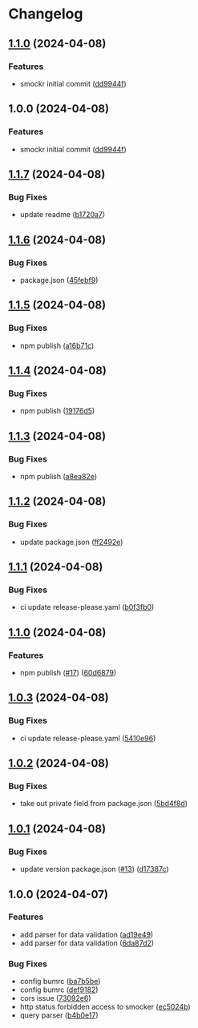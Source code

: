 # Changelog

## [1.1.0](https://github.com/kitabisa/smockr/compare/v1.0.0...v1.1.0) (2024-04-08)


### Features

* smockr initial commit ([dd9944f](https://github.com/kitabisa/smockr/commit/dd9944f1f7dc38b0a77fb1137aca47ef383c8da4))

## 1.0.0 (2024-04-08)


### Features

* smockr initial commit ([dd9944f](https://github.com/kitabisa/smockr/commit/dd9944f1f7dc38b0a77fb1137aca47ef383c8da4))

## [1.1.7](https://github.com/kitabisa/smockr/compare/v1.1.6...v1.1.7) (2024-04-08)


### Bug Fixes

* update readme ([b1720a7](https://github.com/kitabisa/smockr/commit/b1720a76132f9bb114af283cf652bb587bd9500f))

## [1.1.6](https://github.com/kitabisa/smockr/compare/v1.1.5...v1.1.6) (2024-04-08)


### Bug Fixes

* package.json ([45febf9](https://github.com/kitabisa/smockr/commit/45febf9b4be32b0a242798931517e2982e307a9e))

## [1.1.5](https://github.com/kitabisa/smockr/compare/v1.1.4...v1.1.5) (2024-04-08)


### Bug Fixes

* npm publish ([a16b71c](https://github.com/kitabisa/smockr/commit/a16b71c87cd108e51f41f569de887c2edac1ae8e))

## [1.1.4](https://github.com/kitabisa/smockr/compare/v1.1.3...v1.1.4) (2024-04-08)


### Bug Fixes

* npm publish ([19176d5](https://github.com/kitabisa/smockr/commit/19176d56bee9b2a8ed87e9e8c624ee418b701893))

## [1.1.3](https://github.com/kitabisa/smockr/compare/v1.1.2...v1.1.3) (2024-04-08)


### Bug Fixes

* npm publish ([a8ea82e](https://github.com/kitabisa/smockr/commit/a8ea82e1a597cfb56ffbdcf0dd92a4ecb9cd6a6e))

## [1.1.2](https://github.com/kitabisa/smockr/compare/v1.1.1...v1.1.2) (2024-04-08)


### Bug Fixes

* update package.json ([ff2492e](https://github.com/kitabisa/smockr/commit/ff2492e2f2bd7bb805aed4a61ce029276fddacf1))

## [1.1.1](https://github.com/kitabisa/smockr/compare/v1.1.0...v1.1.1) (2024-04-08)


### Bug Fixes

* ci update release-please.yaml ([b0f3fb0](https://github.com/kitabisa/smockr/commit/b0f3fb02c7b204aebfe34701334ce99e0d46306a))

## [1.1.0](https://github.com/kitabisa/smockr/compare/v1.0.3...v1.1.0) (2024-04-08)


### Features

* npm publish ([#17](https://github.com/kitabisa/smockr/issues/17)) ([60d6879](https://github.com/kitabisa/smockr/commit/60d687934e54c8488a794832a1207f05ba676de3))

## [1.0.3](https://github.com/kitabisa/smockr/compare/v1.0.2...v1.0.3) (2024-04-08)


### Bug Fixes

* ci update release-please.yaml ([5410e96](https://github.com/kitabisa/smockr/commit/5410e96ca3bff9b611c0b728c6bf864e5a93b8fb))

## [1.0.2](https://github.com/kitabisa/smockr/compare/v1.0.1...v1.0.2) (2024-04-08)


### Bug Fixes

* take out private field from package.json ([5bd4f8d](https://github.com/kitabisa/smockr/commit/5bd4f8d49ba9eca335e68c54d2cc82435611ac8e))

## [1.0.1](https://github.com/kitabisa/smockr/compare/v1.0.0...v1.0.1) (2024-04-08)


### Bug Fixes

* update version package.json ([#13](https://github.com/kitabisa/smockr/issues/13)) ([d17387c](https://github.com/kitabisa/smockr/commit/d17387c5ca7ed758b6c7a3c31a47af77852551c0))

## 1.0.0 (2024-04-07)


### Features

* add parser for data validation ([ad19e49](https://github.com/kitabisa/smocker/commit/ad19e4918eeb0e0380b305564888afb71b0de5d5))
* add parser for data validation ([6da87d2](https://github.com/kitabisa/smocker/commit/6da87d2dcfe80d2feb8acaa942c673980ca79770))


### Bug Fixes

* config bumrc ([ba7b5be](https://github.com/kitabisa/smocker/commit/ba7b5be216d32dee85b6c3bd646515aa1266bb4e))
* config bumrc ([def9182](https://github.com/kitabisa/smocker/commit/def918259eb053babad89eaa469d13ff5667322a))
* cors issue ([73092e6](https://github.com/kitabisa/smocker/commit/73092e69c08548cbaec4aa2abd1536a81c40071e))
* http status forbidden access to smocker ([ec5024b](https://github.com/kitabisa/smocker/commit/ec5024b38cfabfc286dc00e6c50a143114ad428c))
* query parser ([b4b0e17](https://github.com/kitabisa/smocker/commit/b4b0e17cf02836e317606e3f59ada58f63a6a9a0))
